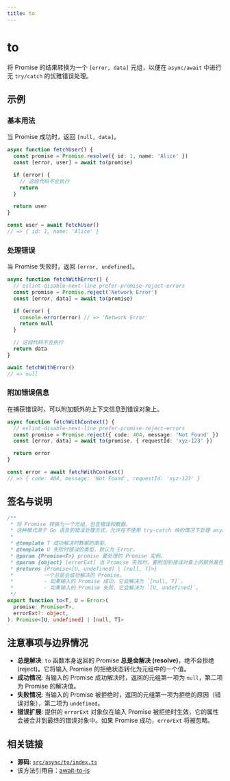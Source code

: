 ```yaml
---
title: to
---
```


# to

<!-- 1. 简介：一句话核心功能描述 -->

将 Promise 的结果转换为一个 `[error, data]` 元组，以便在 `async/await` 中进行无 `try/catch` 的优雅错误处理。

<!-- 2. 示例：由核心功能和从测试用例中提炼的场景组成 -->

## 示例

### 基本用法

当 Promise 成功时，返回 `[null, data]`。

```typescript
async function fetchUser() {
  const promise = Promise.resolve({ id: 1, name: 'Alice' })
  const [error, user] = await to(promise)

  if (error) {
    // 这段代码不会执行
    return
  }

  return user
}

const user = await fetchUser()
// => { id: 1, name: 'Alice' }
```

### 处理错误

当 Promise 失败时，返回 `[error, undefined]`。

```typescript
async function fetchWithError() {
  // eslint-disable-next-line prefer-promise-reject-errors
  const promise = Promise.reject('Network Error')
  const [error, data] = await to(promise)

  if (error) {
    console.error(error) // => 'Network Error'
    return null
  }

  // 这段代码不会执行
  return data
}

await fetchWithError()
// => null
```

### 附加错误信息

在捕获错误时，可以附加额外的上下文信息到错误对象上。

```typescript
async function fetchWithContext() {
  // eslint-disable-next-line prefer-promise-reject-errors
  const promise = Promise.reject({ code: 404, message: 'Not Found' })
  const [error, data] = await to(promise, { requestId: 'xyz-123' })

  return error
}

const error = await fetchWithContext()
// => { code: 404, message: 'Not Found', requestId: 'xyz-123' }
```

<!-- 3. 签名与说明：合并了签名、参数、返回值的唯一技术核心 -->

## 签名与说明

```typescript
/**
 * 将 Promise 转换为一个元组，包含错误和数据。
 * 这种模式源于 Go 语言的错误处理方式，允许在不使用 try-catch 块的情况下处理 async/await 操作的可能失败。
 *
 * @template T 成功解决时数据的类型。
 * @template U 失败时错误的类型，默认为 Error。
 * @param {Promise<T>} promise 要处理的 Promise 实例。
 * @param {object} [errorExt] 当 Promise 失败时，要附加到错误对象上的额外属性。
 * @returns {Promise<[U, undefined] | [null, T]>}
 *          一个总是会成功解决的 Promise。
 *          - 如果输入的 Promise 成功，它会解决为 `[null, T]`。
 *          - 如果输入的 Promise 失败，它会解决为 `[U, undefined]`。
 */
export function to<T, U = Error>(
  promise: Promise<T>,
  errorExt?: object,
): Promise<[U, undefined] | [null, T]>
```

<!-- 4. 注意事项与边界情况：建立用户信任 -->

## 注意事项与边界情况

- **总是解决**: `to` 函数本身返回的 Promise **总是会解决 (resolve)**，绝不会拒绝 (reject)。它将输入 Promise 的拒绝状态转化为元组中的一个值。
- **成功情况**: 当输入的 Promise 成功解决时，返回的元组第一项为 `null`，第二项为 Promise 的解决值。
- **失败情况**: 当输入的 Promise 被拒绝时，返回的元组第一项为拒绝的原因（错误对象），第二项为 `undefined`。
- **错误扩展**: 提供的 `errorExt` 对象仅在输入 Promise 被拒绝时生效，它的属性会被合并到最终的错误对象中。如果 Promise 成功，`errorExt` 将被忽略。

<!-- 5. 相关链接：提供相关链接 -->

## 相关链接

- **源码**: [`src/async/to/index.ts`](https://github.com/esdora-js/esdora/blob/main/packages/packages/kit/src/promise/to/index.ts)
- 该方法引用自：[await-to-js](https://github.com/scopsy/await-to-js)

